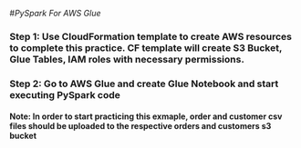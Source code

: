 #*PySpark For AWS Glue*

### Step 1: Use CloudFormation template to create AWS resources to complete this practice. CF template will create S3 Bucket, Glue Tables, IAM roles with necessary permissions. 

### Step 2: Go to AWS Glue and create Glue Notebook and start executing PySpark code

#### Note: In order to start practicing this exmaple, order and customer csv files should be uploaded to the respective orders and customers s3 bucket
